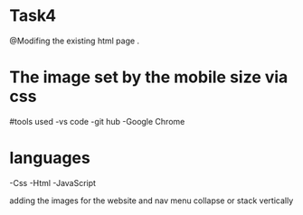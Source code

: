 # Task4

@Modifing the existing html page .

#   The image set by the mobile size  via css

#tools used
-vs code
-git hub
-Google Chrome


# languages
-Css
-Html
-JavaScript

adding the images for the website and nav menu collapse or stack vertically


